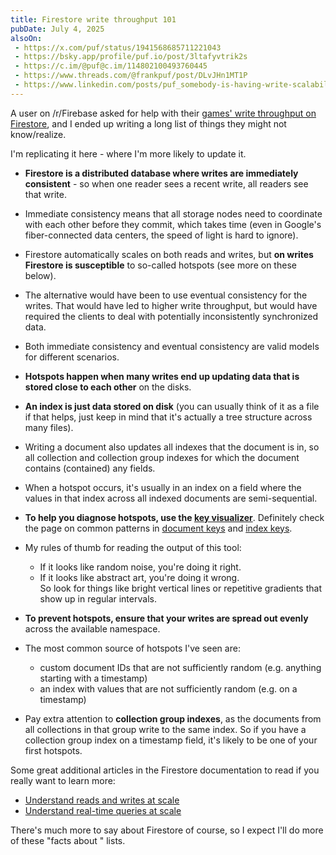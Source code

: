 ```yaml
---
title: Firestore write throughput 101
pubDate: July 4, 2025
alsoOn: 
 - https://x.com/puf/status/1941568685711221043
 - https://bsky.app/profile/puf.io/post/3ltafyvtrik2s
 - https://c.im/@puf@c.im/114802100493760445
 - https://www.threads.com/@frankpuf/post/DLvJHn1MT1P
 - https://www.linkedin.com/posts/puf_somebody-is-having-write-scalability-activity-7347334527201026048--BJs?utm_source=share&utm_medium=member_desktop&rcm=ACoAAAA6E1MBzbF9oPv2cJb9vbv4cyPR-rhR1Zs
---
```


A user on /r/Firebase asked for help with their [games' write throughput on Firestore](https://www.reddit.com/r/Firebase/comments/1lrjqab/struggling_with_scaling/), and I ended up writing a long list of things they might not know/realize.

I'm replicating it here - where I'm more likely to update it.

* **Firestore is a distributed database where writes are immediately consistent** - so when one reader sees a recent write, all readers see that write.
* Immediate consistency means that all storage nodes need to coordinate with each other before they commit, which takes time (even in Google's fiber-connected data centers, the speed of light is hard to ignore).
* Firestore automatically scales on both reads and writes, but **on writes Firestore is susceptible** to so-called hotspots (see more on these below).
* The alternative would have been to use eventual consistency for the writes. That would have led to higher write throughput, but would have required the clients to deal with potentially inconsistently synchronized data.
* Both immediate consistency and eventual consistency are valid models for different scenarios.

* **Hotspots happen when many writes end up updating data that is stored close to each other** on the disks.
* **An index is just data stored on disk** (you can usually think of it as a file if that helps, just keep in mind that it's actually a tree structure across many files).
* Writing a document also updates all indexes that the document is in, so all collection and collection group indexes for which the document contains (contained) any fields.
* When a hotspot occurs, it's usually in an index on a field where the values in that index across all indexed documents are semi-sequential.
* **To help you diagnose hotspots, use the [key visualizer](https://cloud.google.com/firestore/native/docs/key-visualizer)**. Definitely check the page on common patterns in [document keys](https://cloud.google.com/firestore/native/docs/keyvis-patterns) and [index keys](https://cloud.google.com/firestore/native/docs/keyvis-patterns-index).
* My rules of thumb for reading the output of this tool:
  * If it looks like random noise, you're doing it right.
  * If it looks like abstract art, you're doing it wrong.\
    So look for things like bright vertical lines or repetitive gradients that show up in regular intervals.
* **To prevent hotspots, ensure that your writes are spread out evenly** across the available namespace.

* The most common source of hotspots I've seen are:
  * custom document IDs that are not sufficiently random (e.g. anything starting with a timestamp)
  * an index with values that are not sufficiently random (e.g. on a timestamp)
* Pay extra attention to **collection group indexes**, as the documents from all collections in that group write to the same index. So if you have a collection group index on a timestamp field, it's likely to be one of your first hotspots.

Some great additional articles in the Firestore documentation to read if you really want to learn more:

* [Understand reads and writes at scale](https://firebase.google.com/docs/firestore/understand-reads-writes-scale)
* [Understand real-time queries at scale](https://firebase.google.com/docs/firestore/real-time_queries_at_scale)

There's much more to say about Firestore of course, so I expect I'll do more of these  "facts about <topic>" lists.
